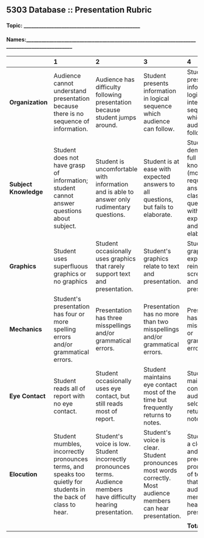 ## 5303 Database :: Presentation Rubric

#### Topic: ______________________________________________

#### Names:_____________________________________________________________________________________________

|     | **1** | **2** | **3** | **4** | **Points:** | **P1**  | **P2**  | **P3**  |
|:---|:-----|:-----|:-----|:-----|:---------|:-----:|:-----:|:-----:|
| **Organization**| Audience cannot understand presentation because there is no sequence of information. | Audience has difficulty following presentation because student jumps around. | Student presents information in logical sequence which audience can follow. | Student presents information in logical, interesting sequence which audience can follow. |  |    |    |
| **Subject Knowledge** | Student does not have grasp of information; student cannot answer questions about subject. | Student is uncomfortable with information and is able to answer only rudimentary questions. | Student is at ease with expected answers to all questions, but fails to elaborate. | Student demonstrates full knowledge (more than required) by answering all class questions with explanations and elaboration. |  |    |    |
| **Graphics** | Student uses superfluous graphics or no graphics | Student occasionally uses graphics that rarely support text and presentation. | Student's graphics relate to text and presentation. | Student's graphics explain and reinforce screen text and presentation. |  |    |    |
| **Mechanics** | Student's presentation has four or more spelling errors and/or grammatical errors. | Presentation has three misspellings and/or grammatical errors. | Presentation has no more than two misspellings and/or grammatical errors. | Presentation has no misspellings or grammatical errors. |  |    |    |
| **Eye Contact** | Student reads all of report with no eye contact. | Student occasionally uses eye contact, but still reads most of report. | Student maintains eye contact most of the time but frequently returns to notes. | Student maintains eye contact with audience, seldom returning to notes. |  |    |    |
| **Elocution** | Student mumbles, incorrectly pronounces terms, and speaks too quietly for students in the back of class to hear. | Student's voice is low. Student incorrectly pronounces terms. Audience members have difficulty hearing presentation. | Student's voice is clear. Student pronounces most words correctly. Most audience members can hear presentation. | Student uses a clear voice and correct, precise pronunciation of terms so that all audience members can hear presentation. |  |    |    |
|     | |  | |  **Total Points:** | |  |    |    |
